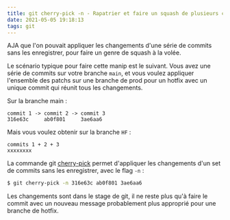```yaml
---
title: git cherry-pick -n - Rapatrier et faire un squash de plusieurs commits
date: 2021-05-05 19:18:13
tags: git
---
```


AJA que l'on pouvait appliquer les changements d'une série de commits sans les enregistrer, pour faire un genre de squash à la volée.

Le scénario typique pour faire cette manip est le suivant. Vous avez une série de commits sur votre branche `main`, et vous voulez appliquer l'ensemble des patchs sur une branche de prod pour un hotfix avec un unique commit qui réunit tous les changements.

Sur la branche main :

```
commit 1 -> commit 2 -> commit 3
316e63c     ab0f801     3ae6aa6
```

Mais vous voulez obtenir sur la branche `HF` :

```
commits 1 + 2 + 3
xxxxxxxx
```

La commande git [cherry-pick](https://git-scm.com/docs/git-cherry-pick) permet d'appliquer les changements d'un set de commits sans les enregistrer, avec le flag `-n` :

```bash
$ git cherry-pick -n 316e63c ab0f801 3ae6aa6
```

Les changements sont dans le stage de git, il ne reste plus qu'à faire le commit avec un nouveau message probablement plus approprié pour une branche de hotfix.

